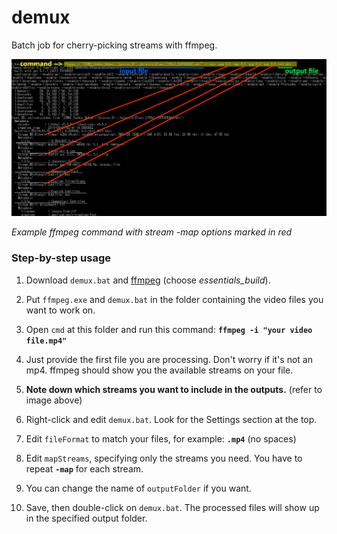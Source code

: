# demux

Batch job for cherry-picking streams with ffmpeg.

![Example ffmpeg command with stream -map options marked in red](example.png)

*Example ffmpeg command with stream -map options marked in red*

### Step-by-step usage

1. Download `demux.bat` and [ffmpeg](https://github.com/GyanD/codexffmpeg/releases)
   (choose *essentials_build*).

2. Put `ffmpeg.exe` and `demux.bat` in the folder containing the video files you want to
   work on.

3. Open `cmd` at this folder and run this command: **`ffmpeg -i "your video file.mp4"`**

4. Just provide the first file you are processing. Don't worry if it's not an mp4.
   ffmpeg should show you the available streams on your file.
   
5. **Note down which streams you want to include in the outputs.** (refer to image above)

6. Right-click and edit `demux.bat`. Look for the Settings section at the top.

7. Edit `fileFormat` to match your files, for example: **`.mp4`** (no spaces)

8. Edit `mapStreams`, specifying only the streams you need. You have to repeat **`-map`**
   for each stream.

9. You can change the name of `outputFolder` if you want.

10. Save, then double-click on `demux.bat`. The processed files will show up in the
specified output folder.
